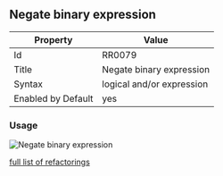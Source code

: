 ## Negate binary expression

Property | Value
--- | --- 
Id | RR0079
Title | Negate binary expression
Syntax | logical and/or expression
Enabled by Default | yes

### Usage

![Negate binary expression](../../images/refactorings/NegateBinaryExpression.png)

[full list of refactorings](Refactorings.md)
